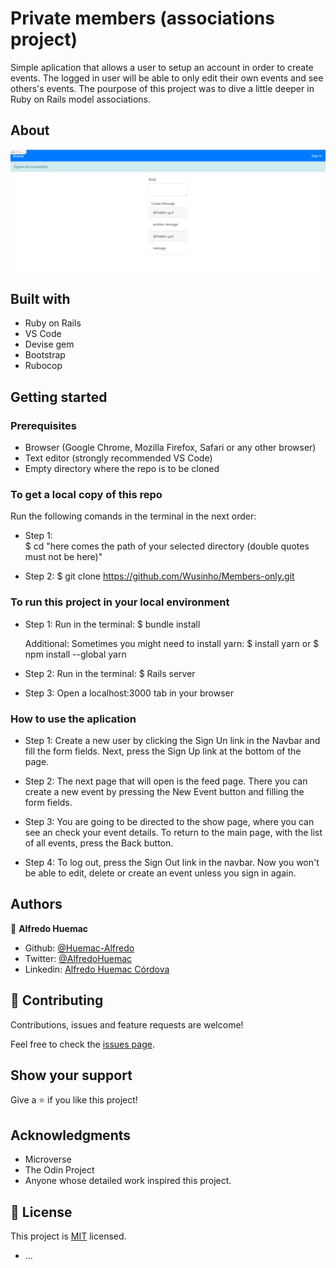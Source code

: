 # Private members (associations project)
  Simple aplication that allows a user to setup an account in order to create events. The logged in user will be able to only edit their own events and see others's events. The pourpose of this project was to dive a little deeper in Ruby on Rails model associations. 
## About

![screenshot](https://github.com/Wusinho/Members-only/blob/dev-MO/screen_shot.PNG)

## Built with

- Ruby on Rails
- VS Code
- Devise gem
- Bootstrap
- Rubocop

## Getting started

### Prerequisites

- Browser (Google Chrome, Mozilla Firefox, Safari or any other browser)
- Text editor (strongly recommended VS Code)
- Empty directory where the repo is to be cloned

### To get a local copy of this repo

Run the following comands in the terminal in the next order:

- Step 1:  
  $ cd "here comes the path of your selected directory (double quotes must not be here)"

- Step 2:
  $ git clone https://github.com/Wusinho/Members-only.git

### To run this project in your local environment

- Step 1:
  Run in the terminal:
  $ bundle install

  Additional:
  Sometimes you might need to install yarn:
  $ install yarn or
  $ npm install --global yarn

- Step 2:
  Run in the terminal:
  $ Rails server

- Step 3:
  Open a localhost:3000 tab in your browser

### How to use the aplication

- Step 1:
  Create a new user by clicking the Sign Un link in the Navbar and fill the form fields. Next, press the Sign Up link at the bottom of the page.

- Step 2:
  The next page that will open is the feed page. There you can create a new event by pressing the New Event button and filling the form fields.

- Step 3:
  You are going to be directed to the show page, where you can see an check your event details. To return to the main page, with the list of all events, press the Back button.

- Step 4:
  To log out, press the   Sign Out link in the navbar. Now you won't be able to edit, delete or create an event unless you sign in again.

## Authors

👤 **Alfredo Huemac**

- Github: [@Huemac-Alfredo](https://github.com/Huemac-Alfredo)
- Twitter: [@AlfredoHuemac](https://twitter.com/AlfredoHuemac)
- Linkedin: [Alfredo Huemac Córdova](https://https://www.linkedin.com/in/alfredo-huemac/)

## 🤝 Contributing

Contributions, issues and feature requests are welcome!

Feel free to check the [issues page](https://github.com/alfredoC10/Private-events/issues).

## Show your support

Give a ⭐️ if you like this project!

## Acknowledgments

- Microverse
- The Odin Project
- Anyone whose detailed work inspired this project.

## 📝 License

This project is [MIT](https://github.com/git/git-scm.com/blob/master/MIT-LICENSE.txt) licensed.

- ...